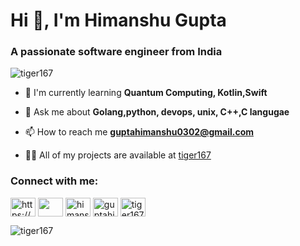<h1 align="left">Hi 👋, I'm Himanshu Gupta</h1>
<h3 align="left">A passionate software engineer from India</h3>

<p align="left"> <img src="https://komarev.com/ghpvc/?username=tiger167&label=Profile%20views&color=0e75b6&style=flat" alt="tiger167" /> </p>

- 🌱 I'm currently learning **Quantum Computing, Kotlin,Swift**

- 💬 Ask me about **Golang,python, devops, unix, C++,C langugae**

- 📫 How to reach me **guptahimanshu0302@gmail.com**

- 👨‍💻 All of my projects are available at [tiger167](https://github.com/tiger167)


<p align="left">
<h3 align="left">Connect with me:</h3>
<a href="https://www.linkedin.com/in/himanshugupta0302/" target="blank"><img align="center" src="https://cdn.jsdelivr.net/npm/simple-icons@3.0.1/icons/linkedin.svg" alt="https://www.linkedin.com/in/himanshugupta0302/" height="30" width="40" /></a>
<a href="https://instagram.com" target="blank"><img align="center" src="https://cdn.jsdelivr.net/npm/simple-icons@3.0.1/icons/instagram.svg" height="30" width="40" /></a>
<a href="https://www.codechef.com/users/himanshug12" target="blank"><img align="center" src="https://cdn.jsdelivr.net/npm/simple-icons@3.1.0/icons/codechef.svg" alt="himanshug12" height="30" width="40" /></a>
<a href="https://www.hackerrank.com/guptahimanshu201" target="blank"><img align="center" src="https://cdn.jsdelivr.net/npm/simple-icons@3.0.1/icons/hackerrank.svg" alt="guptahimanshu201" height="30" width="40" /></a>
<a href="https://leetcode.com/tiger167" target="blank"><img align="center" src="https://cdn.jsdelivr.net/npm/simple-icons@3.0.1/icons/leetcode.svg" alt="tiger167" height="30" width="40" /></a>
</p>


<p>&nbsp;<img align="left" src="https://github-readme-stats.vercel.app/api?username=tiger167&show_icons=true" alt="tiger167" /></p>
